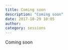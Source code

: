 ```yaml
---
title: Coming soon
description: "Coming soon"
date: 2017-10-29 10:05
author:
category: sessions
---
```

Coming soon
